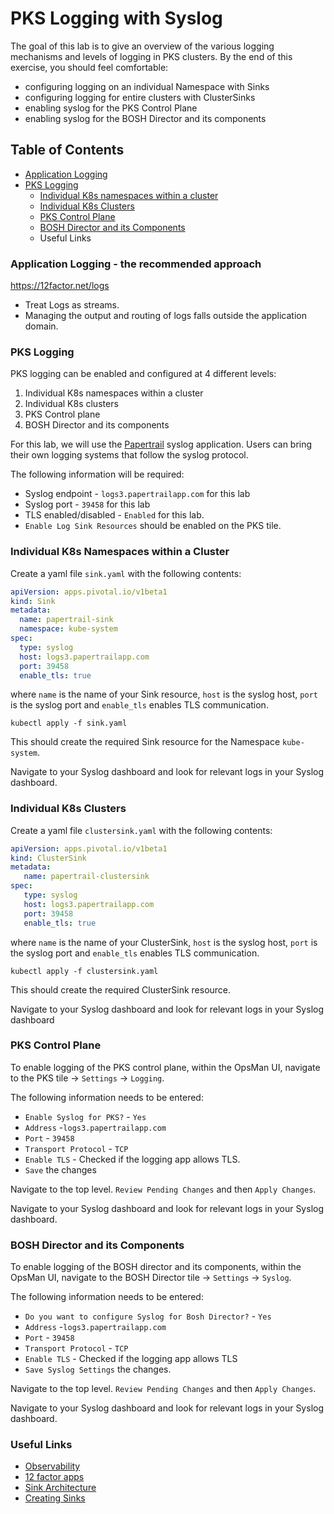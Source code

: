 # PKS Logging with Syslog

The goal of this lab is to give an overview of the various logging mechanisms and levels of logging in PKS clusters. By the end of this exercise, you should feel comfortable:

  * configuring logging on an individual Namespace with Sinks
  * configuring logging for entire clusters with ClusterSinks
  * enabling syslog for the PKS Control Plane
  * enabling syslog for the BOSH Director and its components

## Table of Contents
- [Application Logging](#application-logging-the-recommended-approach)
- [PKS Logging](#pks-logging)
    - [Individual K8s namespaces within a cluster](#individual-k8s-namespaces-within-a-cluster)
    - [Individual K8s Clusters](#individual-k8s-clusters)
    - [PKS Control Plane](#pks-control-plane)
    - [BOSH Director and its Components](#bosh-director-and-its-components)
    - Useful Links

### Application Logging - the recommended approach

https://12factor.net/logs

 - Treat Logs as streams.
 - Managing the output and routing of logs falls outside the application domain.

### PKS Logging

PKS logging can be enabled and configured at 4 different levels:

1. Individual K8s namespaces within a cluster
2. Individual K8s clusters
3. PKS Control plane
4. BOSH Director and its components

For this lab, we will use the [Papertrail](https://papertrailapp.com) syslog application. Users can bring their own logging systems that follow the syslog protocol.

The following information will be required:

* Syslog endpoint - `logs3.papertrailapp.com` for this lab
* Syslog port - `39458` for this lab
* TLS enabled/disabled - `Enabled` for this lab.
* `Enable Log Sink Resources` should be enabled on the PKS tile.

### Individual K8s Namespaces within a Cluster

Create a yaml file `sink.yaml` with the following contents:
```yaml
apiVersion: apps.pivotal.io/v1beta1
kind: Sink
metadata:
  name: papertrail-sink
  namespace: kube-system
spec:
  type: syslog
  host: logs3.papertrailapp.com
  port: 39458
  enable_tls: true
```

where `name` is the name of your Sink resource, `host` is the syslog host, `port` is the syslog port and `enable_tls` enables TLS communication.

`kubectl apply -f sink.yaml`

This should create the required Sink resource for the Namespace `kube-system`.

Navigate to your Syslog dashboard and look for relevant logs in your Syslog dashboard.

### Individual K8s Clusters

Create a yaml file `clustersink.yaml` with the following contents:

```yaml
apiVersion: apps.pivotal.io/v1beta1
kind: ClusterSink
metadata:
   name: papertrail-clustersink
spec:
   type: syslog
   host: logs3.papertrailapp.com
   port: 39458
   enable_tls: true
```

where `name` is the name of your ClusterSink, `host` is the syslog host, `port` is the syslog port and `enable_tls` enables TLS communication.

`kubectl apply -f clustersink.yaml`

This should create the required ClusterSink resource.

Navigate to your Syslog dashboard and look for relevant logs in your Syslog dashboard

### PKS Control Plane

To enable logging of the PKS control plane, within the OpsMan UI, navigate to the PKS tile -> `Settings` -> `Logging`.

The following information needs to be entered:

- `Enable Syslog for PKS?` - `Yes`
- `Address` -`logs3.papertrailapp.com`
- `Port` - `39458`
- `Transport Protocol` - `TCP`
- `Enable TLS` - Checked if the logging app allows TLS.
- `Save` the changes

Navigate to the top level. `Review Pending Changes` and then `Apply Changes`.

Navigate to your Syslog dashboard and look for relevant logs in your Syslog dashboard.

### BOSH Director and its Components

To enable logging of the BOSH director and its components, within the OpsMan UI, navigate to the BOSH Director tile -> `Settings` -> `Syslog`.

The following information needs to be entered:

- `Do you want to configure Syslog for Bosh Director?` - `Yes`
- `Address` -`logs3.papertrailapp.com`
- `Port` - `39458`
- `Transport Protocol` - `TCP`
- `Enable TLS` - Checked if the logging app allows TLS
- `Save Syslog Settings` the changes.

Navigate to the top level. `Review Pending Changes` and then `Apply Changes`.

Navigate to your Syslog dashboard and look for relevant logs in your Syslog dashboard.

### Useful Links
 - [Observability](https://www.oreilly.com/library/view/distributed-systems-observability/9781492033431/ch04.html)
 - [12 factor apps](https://12factor.net/)
 - [Sink Architecture](https://docs.pivotal.io/tkgi/1-10/sink-architecture.html)
 - [Creating Sinks](https://docs.pivotal.io/tkgi/1-10/create-sinks.html)
